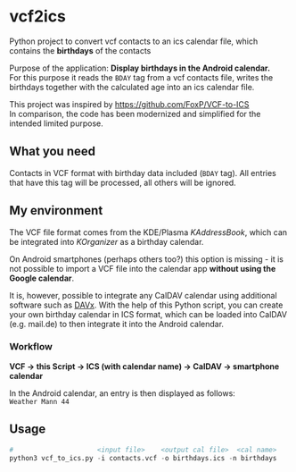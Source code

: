 # vcf2ics
Python project to convert vcf contacts to an ics calendar file, which contains the **birthdays** of the contacts

Purpose of the application:
**Display birthdays in the Android calendar.**  
For this purpose it reads the `BDAY` tag from a vcf contacts file, writes the birthdays together with the calculated age into an ics calendar file.

This project was inspired by https://github.com/FoxP/VCF-to-ICS  
In comparison, the code has been modernized and simplified for the intended limited purpose.


## What you need
Contacts in VCF format with birthday data included (`BDAY` tag). All entries that have this tag will be processed, all others will be ignored.


## My environment

The VCF file format comes from the KDE/Plasma *KAddressBook*, which can be integrated into *KOrganizer* as a birthday calendar.

On Android smartphones (perhaps others too?) this option is missing - it is not possible to import a VCF file into the calendar app **without using the Google calendar**.

It is, however, possible to integrate any CalDAV calendar using additional software such as [DAVx](https://www.davx5.com/). With the help of this Python script, you can create your own birthday calendar in ICS format, which can be loaded into CalDAV (e.g. mail.de) to then integrate it into the Android calendar.

### Workflow
**VCF -> this Script -> ICS (with calendar name) -> CalDAV -> smartphone calendar**

In the Android calendar, an entry is then displayed as follows:  
`Weather Mann 44`

## Usage

```python
#                     <input file>    <output cal file>  <cal name>
python3 vcf_to_ics.py -i contacts.vcf -o birthdays.ics -n birthdays
```
